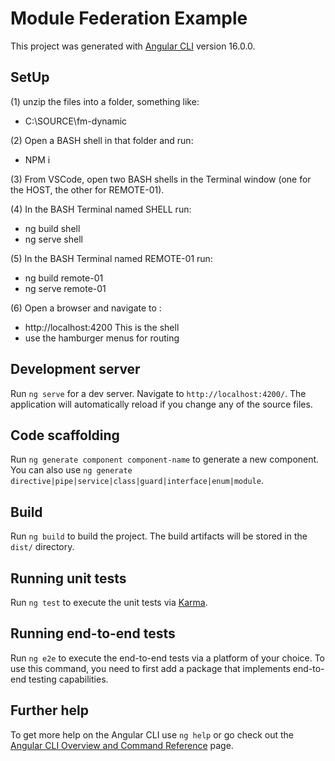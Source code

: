 # Module Federation Example 

This project was generated with [Angular CLI](https://github.com/angular/angular-cli) version 16.0.0.

## SetUp

(1) unzip the files into a folder, something like:

- C:\SOURCE\fm-dynamic

(2) Open a BASH shell in that folder and run:
- NPM i

(3) From VSCode, open two BASH shells in the Terminal window (one for the HOST, the other for REMOTE-01).

(4) In the BASH Terminal named SHELL run:
- ng build shell
- ng serve shell

(5) In the BASH Terminal named REMOTE-01 run:
- ng build remote-01
- ng serve remote-01

(6) Open a browser and navigate to :
- http://localhost:4200    This is the shell
- use the hamburger menus for routing

## Development server

Run `ng serve` for a dev server. Navigate to `http://localhost:4200/`. The application will automatically reload if you change any of the source files.

## Code scaffolding

Run `ng generate component component-name` to generate a new component. You can also use `ng generate directive|pipe|service|class|guard|interface|enum|module`.

## Build

Run `ng build` to build the project. The build artifacts will be stored in the `dist/` directory.

## Running unit tests

Run `ng test` to execute the unit tests via [Karma](https://karma-runner.github.io).

## Running end-to-end tests

Run `ng e2e` to execute the end-to-end tests via a platform of your choice. To use this command, you need to first add a package that implements end-to-end testing capabilities.

## Further help

To get more help on the Angular CLI use `ng help` or go check out the [Angular CLI Overview and Command Reference](https://angular.io/cli) page.
